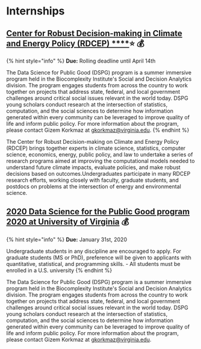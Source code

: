 # Internships

## [Center for Robust Decision-making in Climate and Energy Policy \(RDCEP\) ****](http://www.rdcep.org/)⭐ 💰

{% hint style="info" %}
**Due:** Rolling deadline until April 14th

The Data Science for Public Good \(DSPG\) program is a summer immersive program held in the Biocomplexity Institute's Social and Decision Analytics division. The program engages students from across the country to work together on projects that address state, federal, and local government challenges around critical social issues relevant in the world today. DSPG young scholars conduct research at the intersection of statistics, computation, and the social sciences to determine how information generated within every community can be leveraged to improve quality of life and inform public policy. For more information about the program, please contact Gizem Korkmaz at gkorkmaz@virginia.edu.
{% endhint %}

The Center for Robust Decision-making on Climate and Energy Policy \(RDCEP\) brings together experts in climate science, statistics, computer science, economics, energy, public policy, and law to undertake a series of research programs aimed at improving the computational models needed to understand future climate impacts, evaluate policies, and make robust decisions based on outcomes.Undergraduates participate in many RDCEP research efforts, working closely with faculty, graduate students, and postdocs on problems at the intersection of energy and environmental science.



## [2020 Data Science for the Public Good program 2020 at University of Virginia](https://biocomplexity.virginia.edu/social-decision-analytics/dspg-program/dspg-recruitment2020) 💰

{% hint style="info" %}
**Due:** January 31st, 2020

Undergraduate students in any discipline are encouraged to apply. For graduate students \(MS or PhD\), preference will be given to applicants with quantitative, statistical, and programming skills. - All students must be enrolled in a U.S. university
{% endhint %}

The Data Science for Public Good \(DSPG\) program is a summer immersive program held in the Biocomplexity Institute's Social and Decision Analytics division. The program engages students from across the country to work together on projects that address state, federal, and local government challenges around critical social issues relevant in the world today. DSPG young scholars conduct research at the intersection of statistics, computation, and the social sciences to determine how information generated within every community can be leveraged to improve quality of life and inform public policy. For more information about the program, please contact Gizem Korkmaz at gkorkmaz@virginia.edu.

